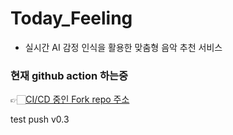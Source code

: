 # Today_Feeling
* 실시간 AI 감정 인식을 활용한 맞춤형 음악 추천 서비스

### 현재 github action 하는중
👉🏻[CI/CD 중인 Fork repo 주소](https://github.com/dksj9921/Today_Feeling)

test push v0.3

